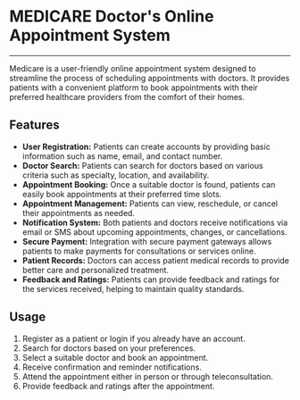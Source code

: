 
# MEDICARE Doctor's Online Appointment System
-----------------------------------------------

Medicare is a user-friendly online appointment system designed to streamline the process of scheduling appointments with doctors. It provides patients with a convenient platform to book appointments with their preferred healthcare providers from the comfort of their homes.

## Features

- **User Registration:** Patients can create accounts by providing basic information such as name, email, and contact number.
- **Doctor Search:** Patients can search for doctors based on various criteria such as specialty, location, and availability.
- **Appointment Booking:** Once a suitable doctor is found, patients can easily book appointments at their preferred time slots.
- **Appointment Management:** Patients can view, reschedule, or cancel their appointments as needed.
- **Notification System:** Both patients and doctors receive notifications via email or SMS about upcoming appointments, changes, or cancellations.
- **Secure Payment:** Integration with secure payment gateways allows patients to make payments for consultations or services online.
- **Patient Records:** Doctors can access patient medical records to provide better care and personalized treatment.
- **Feedback and Ratings:** Patients can provide feedback and ratings for the services received, helping to maintain quality standards.

## Usage

1. Register as a patient or login if you already have an account.
2. Search for doctors based on your preferences.
3. Select a suitable doctor and book an appointment.
4. Receive confirmation and reminder notifications.
5. Attend the appointment either in person or through teleconsultation.
6. Provide feedback and ratings after the appointment.


